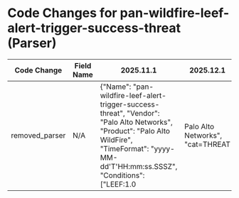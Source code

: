 # Code Changes for pan-wildfire-leef-alert-trigger-success-threat (Parser)

| Code Change | Field Name | 2025.11.1 | 2025.12.1 |
|-------------|------------|-----------|------------|
| removed_parser | N/A | {"Name": "pan-wildfire-leef-alert-trigger-success-threat", "Vendor": "Palo Alto Networks", "Product": "Palo Alto WildFire", "TimeFormat": "yyyy-MM-dd'T'HH:mm:ss.SSSZ", "Conditions": ["LEEF:1.0|Palo Alto Networks", "cat=THREAT|subtype=wildfire"], "Fields": ["\s({host}[\w\.-]+)\s+LEEF:", "subtype=({alert_type}wildfire)", "Severity=({alert_severity}\d+)", "Severity=({alert_severity}[^\|]+)\|", "(URLCategory|Severity)=({alert_severity}benign|informational)", "usrName=(({domain}[^\\]+)\\)?(|({user}[\w\.\-\!\#\^\~]{1,40}\$?))\|(SerialNumber|SourceUser)", "DestinationUser=(?:[^\\/]+[\\/])?({user}[\w\.\-\!\#\^\~]{1,40}\$?)\|Application=", "\|src=({src_ip}((([0-9a-fA-F.]{0,4}):{1,2}){1,7}([0-9a-fA-F]){0,4})|(((25[0-5]|(2[0-4]|1\d|[0-9]|)\d)\.?\b){4}))(:({src_port}\d+))?\|dst=({dest_ip}((([0-9a-fA-F.]{0,4}):{1,2}){1,7}([0-9a-fA-F]){0,4})|(((25[0-5]|(2[0-4]|1\d|[0-9]|)\d)\.?\b){4}))(:({dest_port}\d+))?\|", "SessionID=({alert_id}[^|]+)\|", "LEEF[^|]+?\|([^\|]+\|){3}({alert_name}[^|]+)\|", "\|URLCategory=({category}[^\|]*)\|", "\|Miscellaneous=\"?({miscellaneous}[^\|\"]+)\"?\|"], "DupFields": ["miscellaneous->malware_url"], "SOAR": {"IncidentType": "malware", "DupFields": ["time->startedDate", "vendor->source", "rawLog->sourceInfo", "alert_name->malwareName", "category->malwareCategory", "alert_severity->sourceSeverity", "src_ip->malwareVictimHost", "alert_type->description", "malware_url->malwareAttackerUrl", "dest_ip->malwareAttackerIp"], "NameTemplate": "Palo Alto Alert ${alert_name} found", "ProjectName": "SOC", "EntityFields": [{"EntityType": "device", "Name": "src_address", "Fields": ["src_ip->ip_address"]}, {"EntityType": "device", "Name": "dest_address", "Fields": ["dest_ip->ip_address"]}, {"EntityType": "user", "Name": "windows_id", "Fields": ["user->windows_id"]}]}, "ParserVersion": "v1.0.0"} | N/A |